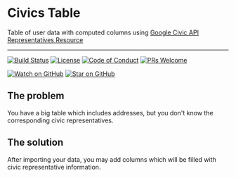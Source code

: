 # Civics Table

Table of user data with computed columns using [Google Civic API Representatives Resource][civic-reps]

<hr />

[![Build Status][build-badge]][build]
[![License][license-badge]][license]
[![Code of Conduct][coc-badge]][coc]
[![PRs Welcome][prs-badge]][prs]

[![Watch on GitHub][github-watch-badge]][github-watch]
[![Star on GitHub][github-star-badge]][github-star]

## The problem

You have a big table which includes addresses, but you don't know the corresponding civic representatives.

## The solution

After importing your data, you may add columns which will be filled with civic representative information.

[build-badge]: https://img.shields.io/travis/CrockAgile/civics-table.svg?style=flat-square
[build]: https://travis-ci.org/CrockAgile/civics-table
[civic-reps]: https://developers.google.com/civic-information/docs/v2/representatives
[license-badge]: https://img.shields.io/badge/license-MIT-blue.svg
[license]: https://github.com/CrockAgile/civics-table/blob/master/LICENSE
[prs-badge]: https://img.shields.io/badge/PRs-welcome-brightgreen.svg?style=flat-square
[prs]: http://makeapullrequest.com
[coc-badge]: https://img.shields.io/badge/code%20of-conduct-ff69b4.svg?style=flat-square
[coc]: https://github.com/CrockAgile/civics-table/blob/master/CODE_OF_CONDUCT.md
[github-watch-badge]: https://img.shields.io/github/watchers/CrockAgile/civics-table.svg?style=social
[github-watch]: https://github.com/CrockAgile/civics-table/watchers
[github-star-badge]: https://img.shields.io/github/stars/CrockAgile/civics-table.svg?style=social
[github-star]: https://github.com/CrockAgile/civics-table/stargazers
